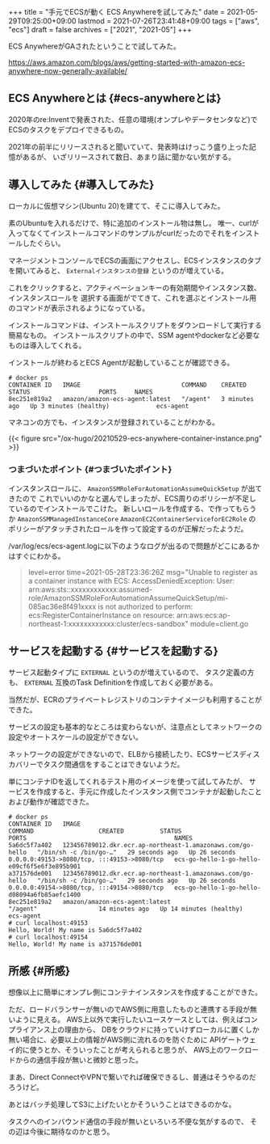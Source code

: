 +++
title = "手元でECSが動く ECS Anywhereを試してみた"
date = 2021-05-29T09:25:00+09:00
lastmod = 2021-07-26T23:41:48+09:00
tags = ["aws", "ecs"]
draft = false
archives = ["2021", "2021-05"]
+++

ECS AnywhereがGAされたということで試してみた。

<https://aws.amazon.com/blogs/aws/getting-started-with-amazon-ecs-anywhere-now-generally-available/>


## ECS Anywhereとは {#ecs-anywhereとは}

2020年のre:Inventで発表された、任意の環境(オンプレやデータセンタなど)でECSのタスクをデプロイできるもの。

2021年の前半にリリースされると聞いていて、発表時はけっこう盛り上った記憶があるが、
いざリリースされて数日、あまり話に聞かない気がする。


## 導入してみた {#導入してみた}

ローカルに仮想マシン(Ubuntu 20)を建てて、そこに導入してみた。

素のUbuntuを入れるだけで、特に追加のインストール物は無し。
唯一、curlが入ってなくてインストールコマンドのサンプルがcurlだったのでそれをインストールしたぐらい。

マネージメントコンソールでECSの画面にアクセスし、ECSインスタンスのタブを開いてみると、
`Externalインスタンスの登録` というのが増えている。

これをクリックすると、アクティベーションキーの有効期間やインスタンス数、インスタンスロールを
選択する画面がでてきて、これを選ぶとインストール用のコマンドが表示されるようになっている。

インストールコマンドは、インストールスクリプトをダウンロードして実行する簡易なもの。
インストールスクリプトの中で、SSM agentやdockerなど必要なものは導入してくれる。

インストールが終わるとECS Agentが起動していることが確認できる。

```plain
# docker ps
CONTAINER ID   IMAGE                            COMMAND    CREATED         STATUS                   PORTS     NAMES
8ec251e819a2   amazon/amazon-ecs-agent:latest   "/agent"   3 minutes ago   Up 3 minutes (healthy)             ecs-agent
```

マネコンの方でも、インスタンスが登録されていることがわかる。

{{< figure src="/ox-hugo/20210529-ecs-anywhere-container-instance.png" >}}

### つまづいたポイント {#つまづいたポイント}

インスタンスロールに、 `AmazonSSMRoleForAutomationAssumeQuickSetup` が出てきたので
これでいいのかなと選んでしまったが、ECS周りのポリシーが不足しているのでインストールでこけた。
新しいロールを作成する、で作ってもらうか `AmazonSSMManagedInstanceCore` `AmazonEC2ContainerServiceforEC2Role`
のポリシーがアタッチされたロールを作って設定するのが正解だったようだ。

/var/log/ecs/ecs-agent.logに以下のようなログが出るので問題がどこにあるかはすぐにわかる。

> level=error time=2021-05-28T23:36:26Z msg="Unable to register as a container instance with ECS: AccessDeniedException: User: arn:aws:sts::xxxxxxxxxxxx:assumed-role/AmazonSSMRoleForAutomationAssumeQuickSetup/mi-085ac36e8f491xxxx is not authorized to perform: ecs:RegisterContainerInstance on resource: arn:aws:ecs:ap-northeast-1:xxxxxxxxxxxx:cluster/ecs-sandbox" module=client.go


## サービスを起動する {#サービスを起動する}

サービス起動タイプに `EXTERNAL` というのが増えているので、
タスク定義の方も、 `EXTERNAL` 互換のTask Definitionを作成しておく必要がある。

当然だが、ECRのプライベートレジストリのコンテナイメージも利用することができた。

サービスの設定も基本的なところは変わらないが、注意点としてネットワークの設定やオートスケールの設定ができない。

ネットワークの設定ができないので、ELBから接続したり、ECSサービスディスカバリーでタスク間通信をすることはできないようだ。

単にコンテナIDを返してくれるテスト用のイメージを使って試してみたが、
サービスを作成すると、手元に作成したインスタンス側でコンテナが起動したことおよび動作が確認できた。

```plain
# docker ps
CONTAINER ID   IMAGE                                                        COMMAND                  CREATED          STATUS                    PORTS                                         NAMES
5a6dc5f7a402   123456789012.dkr.ecr.ap-northeast-1.amazonaws.com/go-hello   "/bin/sh -c /bin/go-…"   29 seconds ago   Up 26 seconds             0.0.0.0:49153->8080/tcp, :::49153->8080/tcp   ecs-go-hello-1-go-hello-e09cf6f5e6f3e895b901
a371576de001   123456789012.dkr.ecr.ap-northeast-1.amazonaws.com/go-hello   "/bin/sh -c /bin/go-…"   29 seconds ago   Up 26 seconds             0.0.0.0:49154->8080/tcp, :::49154->8080/tcp   ecs-go-hello-1-go-hello-d08094a6fb85aefc1400
8ec251e819a2   amazon/amazon-ecs-agent:latest                               "/agent"                 14 minutes ago   Up 14 minutes (healthy)                                                 ecs-agent
# curl localhost:49153
Hello, World! My name is 5a6dc5f7a402
# curl localhost:49154
Hello, World! My name is a371576de001
```


## 所感 {#所感}

想像以上に簡単にオンプレ側にコンテナインスタンスを作成することができた。

ただ、ロードバランサーが無いのでAWS側に用意したものと連携する手段が無いように見える。
AWS上以外で実行したいユースケースとしては、例えばコンプライアンス上の理由から、
DBをクラウドに持っていけずローカルに置くしか無い場合に、必要以上の情報がAWS側に流れるのを防ぐために
APIゲートウェイ的に使うとか、そういったことが考えられると思うが、
AWS上のワークロードからの通信手段が無いと微妙と思った。

まあ、Direct ConnectやVPNで繋いでれば確保できるし、普通はそうやるのだろうけど。

あとはバッチ処理してS3に上げたいとかそういうことはできるのかな。

タスクへのインバウンド通信の手段が無いといろいろ不便な気がするので、
その辺は今後に期待なのかと思う。
